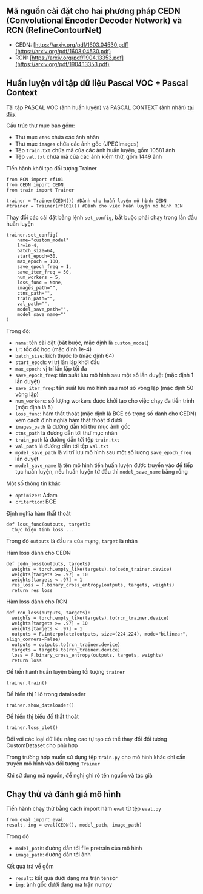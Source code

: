## Mã nguồn cài đặt cho hai phương pháp CEDN (Convolutional Encoder Decoder Network) và RCN (RefineContourNet)

  - CEDN: [https://arxiv.org/pdf/1603.04530.pdf](https://arxiv.org/pdf/1603.04530.pdf)
  - RCN: [https://arxiv.org/pdf/1904.13353.pdf](https://arxiv.org/pdf/1904.13353.pdf)

## Huấn luyện với tập dữ liệu Pascal VOC + Pascal Context

Tải tập PASCAL VOC (ảnh huấn luyện) và PASCAL CONTEXT (ảnh nhãn) [tại đây](https://drive.google.com/drive/folders/15g2GNEQtr8ip9Tg-P_cTaK-iRKNZEtjQ?usp=sharing)

Cấu trúc thư mục bao gồm:
  - Thư mục `ctns` chứa các ảnh nhãn
  - Thư mục `images` chứa các ảnh gốc (JPEGImages)
  - Tệp `train.txt` chứa mã của các ảnh huấn luyện, gồm 10581 ảnh
  - Tệp `val.txt` chứa mã của các ảnh kiểm thử, gồm 1449 ảnh

Tiến hành khởi tạo đối tượng Trainer

```
from RCN import rf101
from CEDN import CEDN
from train import Trainer

trainer = Trainer(CEDN()) #Dành cho huấn luyện mô hình CEDN
#trainer = Trainer(rf101()) #Dành cho việc huấn luyện mô hình RCN
```

Thay đổi các cài đặt bằng lệnh `set_config`, bắt buộc phải chạy trong lần đầu huấn luyện

```
trainer.set_config(
    name="custom_model"
    lr=1e-4, 
    batch_size=64,
    start_epoch=30,
    max_epoch = 100,
    save_epoch_freq = 1,
    save_iter_freq = 50,
    num_workers = 5,
    loss_func = None,
    images_path="",
    ctns_path="",
    train_path="",
    val_path="",
    model_save_path="",
    model_save_name=""
)
```

Trong đó:
 - `name`: tên cài đặt (bắt buộc, mặc định là `custom_model`)
 - `lr`: tốc độ học (mặc định 1e-4)
 - `batch_size`: kích thước lô (mặc định 64)
 - `start_epoch`: vị trí lần lặp khởi đầu
 - `max_epoch`: vị trí lần lặp tối đa
 - `save_epoch_freq`: tần suất lưu mô hình sau một số lần duyệt (mặc định 1 lần duyệt)
 - `save_iter_freq`: tần suất lưu mô hình sau một số vòng lặp (mặc định 50 vòng lặp)
 - `num_workers`: số lượng workers được khởi tạo cho việc chạy đa tiến trình (mặc định là 5)
 - `loss_func`: hàm thất thoát (mặc định là BCE có trọng số dành cho CEDN) xem cách định nghĩa hàm thất thoát ở dưới
 - `images_path` là đường dẫn tới thư mục ảnh gốc
 - `ctns_path` là đường dẫn tới thư mục nhãn
 - `train_path` là đường dẫn tới tệp `train.txt`
 - `val_path` là đường dẫn tới tệp `val.txt`
 - `model_save_path` là vị trí lưu mô hình sau một số lượng `save_epoch_freq` lần duyệt
 - `model_save_name` là tên mô hình tiền huấn luyện được truyền vào để tiếp tục huấn luyện, nếu huấn luyện từ đầu thì `model_save_name` bằng rỗng

Một số thông tin khác 
 - `optimizer`: Adam
 - `critertion`: BCE

Định nghĩa hàm thất thoát

```
def loss_func(outputs, target):
  thực hiện tính loss ...
```

Trong đó `outputs` là đầu ra của mạng, `target` là nhãn

Hàm loss dành cho CEDN

```
def cedn_loss(outputs, targets):
  weights = torch.empty_like(targets).to(cedn_trainer.device)
  weights[targets >= .97] = 10
  weights[targets < .97] = 1
  res_loss = F.binary_cross_entropy(outputs, targets, weights)
  return res_loss
```

Hàm loss dành cho RCN

```
def rcn_loss(outputs, targets):
  weights = torch.empty_like(targets).to(rcn_trainer.device)
  weights[targets >= .97] = 10
  weights[targets < .97] = 1
  outputs = F.interpolate(outputs, size=(224,224), mode="bilinear", align_corners=False)
  outputs = outputs.to(rcn_trainer.device)
  targets = targets.to(rcn_trainer.device)
  loss = F.binary_cross_entropy(outputs, targets, weights)
  return loss
```

Để tiến hành huấn luyện bằng tối tượng `trainer`

```
trainer.train()
```

Để hiển thị 1 lô trong dataloader

```
trainer.show_dataloader()
```

Để hiển thị biểu đồ thất thoát

```
trainer.loss_plot()
```

Đối với các loại dữ liệu nâng cao tự tạo có thể thay đổi đối tượng CustomDataset cho phù hợp

Trong trường hợp muốn sử dụng tệp `train.py` cho mô hình khác chỉ cần truyền mô hình vào đối tượng `Trainer`

Khi sử dụng mã nguồn, đề nghị ghi rõ tên nguồn và tác giả

## Chạy thử và đánh giá mô hình

Tiến hành chạy thử bằng cách import hàm `eval` từ tệp `eval.py`

```
from eval import eval
result, img = eval(CEDN(), model_path, image_path)
```

Trong đó 
 - `model_path`: đường dẫn tới file pretrain của mô hình
 - `image_path`: đường dẫn tới ảnh

Kết quả trả về gồm 
 - `result`: kết quả dưới dạng ma trận tensor
 - `img`: ảnh gốc dưới dạng ma trận numpy
